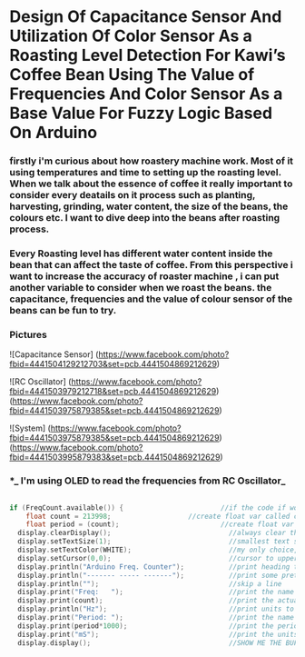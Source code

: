 # Design Of Capacitance Sensor And Utilization Of Color Sensor As a Roasting Level Detection For Kawi’s Coffee Bean Using The Value of Frequencies And Color Sensor As a Base Value For Fuzzy Logic Based On Arduino

### firstly i'm curious about how roastery machine work. Most of it using temperatures and time to setting up the roasting level. When we talk about the essence of coffee it really important to consider every deatails on it process such as planting, harvesting, grinding, water content, the size of the beans, the colours etc. I want to dive deep into the beans after roasting process.

### Every Roasting level has different water content inside the bean that can affect the taste of coffee. From this perspective i want to increase the accuracy of roaster machine , i can put another variable to consider when we roast the beans. the capacitance, frequencies and the value of colour sensor of the beans can be fun to try.

### Pictures

![Capacitance Sensor] (https://www.facebook.com/photo?fbid=4441504129212703&set=pcb.4441504869212629)

![RC Oscillator] (https://www.facebook.com/photo?fbid=4441503979212718&set=pcb.4441504869212629)
(https://www.facebook.com/photo?fbid=4441503975879385&set=pcb.4441504869212629)

![System] (https://www.facebook.com/photo?fbid=4441503975879385&set=pcb.4441504869212629)
(https://www.facebook.com/photo?fbid=4441503995879383&set=pcb.4441504869212629)

### \***_ I'm using OLED to read the frequencies from RC Oscillator_**

```c++

if (FreqCount.available()) {                        //if the code if working
    float count = 213998;                   //create float var called count and populate it with current frequency count
    float period = (count);                         //create float var called period and populate it with the inverse of the frequency
  display.clearDisplay();                             //always clear the display first
  display.setTextSize(1);                             //smallest text size
  display.setTextColor(WHITE);                        //my only choice, really
  display.setCursor(0,0);                             //cursor to upper left
  display.println("Arduino Freq. Counter");           //print heading to buffer
  display.println("------- ----- -------");           //print some pretty line to buffer
  display.println("");                                //skip a line
  display.print("Freq:   ");                          //print the name of the function to buffer
  display.print(count);                               //print the actual counted frequency to buffer
  display.println("Hz");                              //print units to buffer & drop down 1 line
  display.print("Period: ");                          //print the name of the fuction to buffer
  display.print(period*1000);                         //print the period of signal in milliseconds to buffer
  display.print("mS");                                //print the units to buffer
  display.display();                                  //SHOW ME THE BUFFER!!!!
```
